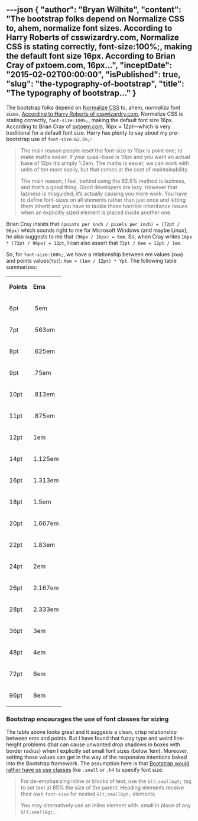 ---json
{
  "author": "Bryan Wilhite",
  "content": "The bootstrap folks depend on Normalize CSS to, ahem, normalize font sizes. According to Harry Roberts of csswizardry.com, Normalize CSS is stating correctly, font-size:100%;, making the default font size 16px. According to Brian Cray of pxtoem.com, 16px...",
  "inceptDate": "2015-02-02T00:00:00",
  "isPublished": true,
  "slug": "the-typography-of-bootstrap",
  "title": "The typography of bootstrap…"
}
---

The bootstrap folks depend on [Normalize CSS](http://necolas.github.io/normalize.css/) to, ahem, *normalize* font sizes. [According to Harry Roberts of csswizardry.com](http://csswizardry.com/2011/05/font-sizing-with-rem-could-be-avoided/), Normalize CSS is stating correctly, `font-size:100%;`, making the default font size 16px. According to Brian Cray of [pxtoem.com](http://pxtoem.com/), 16px ≈ 12pt—which is very traditional for a default font size. Harry has plenty to say about my pre-bootstrap use of `font-size:62.5%;`:
<blockquote>

The main reason people reset the font-size to 10px is point one; to make maths easier. If your quasi-base is 10px and you want an actual base of 12px it’s simply 1.2em. The maths is easier, we can work with units of ten more easily, but that comes at the cost of maintainability.

The main reason, I feel, behind using the 62.5% method is laziness, and that’s a good thing. Good developers are lazy. However that laziness is misguided; it’s actually causing you more work. You have to define font-sizes on all elements rather than just once and letting them inherit and you have to tackle those horrible inheritance issues when an explicitly sized element is placed inside another one.
</blockquote>

Brian Cray insists that `(points per inch / pixels per inch) = (72pt / 96px)` which sounds right to me for Microsoft Windows (and maybe Linux); he also suggests to me that `(96px / 16px) = 6em`. So, when Cray writes `16px * (72pt / 96px) = 12pt`, I can also assert that `72pt / 6em = 12pt / 1em`.

So, for `font-size:100%;`, we have a relationship between em values (`Xem`) and points values(`Ypt`): `Xem = (1em / 12pt) * Ypt`. The following table summarizes:
<table class="WordWalkingStickTable"><tr><td>

**Points**
</td><td>

**Ems**
</td></tr><tr><td>

6pt
</td><td>

.5em
</td></tr><tr><td>

7pt
</td><td>

.563em
</td></tr><tr><td>

8pt
</td><td>

.625em
</td></tr><tr><td>

9pt
</td><td>

.75em
</td></tr><tr><td>

10pt
</td><td>

.813em
</td></tr><tr><td>

11pt
</td><td>

.875em
</td></tr><tr><td>

12pt
</td><td>

1em
</td></tr><tr><td>

14pt
</td><td>

1.125em
</td></tr><tr><td>

16pt
</td><td>

1.313em
</td></tr><tr><td>

18pt
</td><td>

1.5em
</td></tr><tr><td>

20pt
</td><td>

1.667em
</td></tr><tr><td>

22pt
</td><td>

1.83em
</td></tr><tr><td>

24pt
</td><td>

2em
</td></tr><tr><td>

26pt
</td><td>

2.167em
</td></tr><tr><td>

28pt
</td><td>

2.333em
</td></tr><tr><td>

36pt
</td><td>

3em
</td></tr><tr><td>

48pt
</td><td>

4em
</td></tr><tr><td>

72pt
</td><td>

6em
</td></tr><tr><td>

96pt
</td><td>

8em
</td></tr></table>

### Bootstrap encourages the use of font classes for sizing

The table above looks great and it suggests a clean, crisp relationship between ems and points. But I have found that fuzzy type and weird line-height problems (that can cause unwanted drop shadows in boxes with border radius) when I explicitly set small font sizes (below 1em). Moreover, setting these values can get in the way of the responsive intentions baked into the Bootstrap framework. The assumption here is that [Bootstrap would rather have us use classes](http://getbootstrap.com/css/) like `.small` or `.h4` to specify font size:
<blockquote>

For de-emphasizing inline or blocks of text, use the `&lt;small&gt;` tag to set text at 85% the size of the parent. Heading elements receive their own `font-size` for nested `&lt;small&gt;` elements.

You may alternatively use an inline element with .small in place of any `&lt;small&gt;`.
</blockquote>
